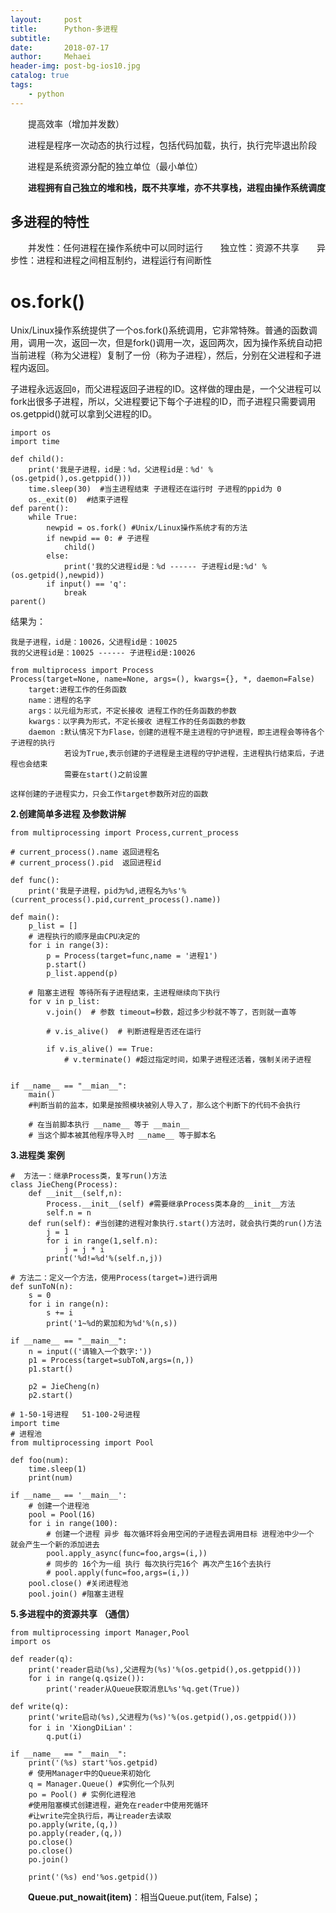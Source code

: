```yaml
---
layout:     post
title:      Python-多进程
subtitle:   
date:       2018-07-17
author:     Mehaei
header-img: post-bg-ios10.jpg
catalog: true
tags:
    - python
---
```

　　提高效率（增加并发数）

　　进程是程序一次动态的执行过程，包括代码加载，执行，执行完毕退出阶段

　　进程是系统资源分配的独立单位（最小单位）

　　**进程拥有自己独立的堆和栈，既不共享堆，亦不共享栈，进程由操作系统调度**

## 多进程的特性

　　并发性：任何进程在操作系统中可以同时运行　　独立性：资源不共享　　异步性：进程和进程之间相互制约，进程运行有间断性

# os.fork()

Unix/Linux操作系统提供了一个os.fork()系统调用，它非常特殊。普通的函数调用，调用一次，返回一次，但是fork()调用一次，返回两次，因为操作系统自动把当前进程（称为父进程）复制了一份（称为子进程），然后，分别在父进程和子进程内返回。

子进程永远返回`0`，而父进程返回子进程的ID。这样做的理由是，一个父进程可以fork出很多子进程，所以，父进程要记下每个子进程的ID，而子进程只需要调用os.getppid()就可以拿到父进程的ID。

```
import os
import time
 
def child():
    print('我是子进程，id是：%d，父进程id是：%d' % (os.getpid(),os.getppid()))
    time.sleep(30)  #当主进程结束 子进程还在运行时 子进程的ppid为 0 
    os._exit(0)  #结束子进程
def parent():
    while True:
        newpid = os.fork() #Unix/Linux操作系统才有的方法
        if newpid == 0: # 子进程
            child()
        else:
            print('我的父进程id是：%d ------ 子进程id是:%d' % (os.getpid(),newpid))
        if input() == 'q':
            break
parent()
```

结果为：

```
我是子进程，id是：10026，父进程id是：10025
我的父进程id是：10025 ------ 子进程id是:10026
```

```
from multiprocess import Process
Process(target=None, name=None, args=(), kwargs={}, *, daemon=False)
    target:进程工作的任务函数
    name：进程的名字
    args：以元组为形式，不定长接收 进程工作的任务函数的参数
    kwargs：以字典为形式，不定长接收 进程工作的任务函数的参数
    daemon :默认情况下为Flase，创建的进程不是主进程的守护进程，即主进程会等待各个子进程的执行
            若设为True,表示创建的子进程是主进程的守护进程，主进程执行结束后，子进程也会结束
            需要在start()之前设置

这样创建的子进程实力，只会工作target参数所对应的函数
```

**2.创建简单多进程 及参数讲解**

```
from multiprocessing import Process,current_process

# current_process().name 返回进程名
# current_process().pid  返回进程id

def func():
    print('我是子进程，pid为%d,进程名为%s'%(current_process().pid,current_process().name))

def main():
    p_list = []
    # 进程执行的顺序是由CPU决定的
    for i in range(3):
        p = Process(target=func,name = '进程1')
        p.start()
        p_list.append(p)
    
    # 阻塞主进程 等待所有子进程结束，主进程继续向下执行
    for v in p_list:
        v.join()  # 参数 timeout=秒数，超过多少秒就不等了，否则就一直等

        # v.is_alive()  # 判断进程是否还在运行 

        if v.is_alive() == True:
            # v.terminate() #超过指定时间，如果子进程还活着，强制关闭子进程
        

if __name__ == "__mian__":
    main()
    #判断当前的监本，如果是按照模块被别人导入了，那么这个判断下的代码不会执行

    # 在当前脚本执行 __name__ 等于 __main__
    # 当这个脚本被其他程序导入时 __name__ 等于脚本名
```

**3.进程类 案例**

```
#  方法一：继承Process类，复写run()方法
class JieCheng(Process):
    def __init__(self,n):
        Process.__init__(self) #需要继承Process类本身的__init__方法
        self.n = n
    def run(self): #当创建的进程对象执行.start()方法时，就会执行类的run()方法
        j = 1
        for i in range(1,self.n):
            j = j * i
        print('%d!=%d'%(self.n,j))
```

```
# 方法二：定义一个方法，使用Process(target=)进行调用
def sunToN(n):
    s = 0
    for i in range(n):
        s += i
        print('1~%d的累加和为%d'%(n,s))

if __name__ == "__main__":
    n = input(('请输入一个数字:'))
    p1 = Process(target=subToN,args=(n,))
    p1.start()

    p2 = JieCheng(n)
    p2.start()
```

```
# 1-50-1号进程   51-100-2号进程
import time
# 进程池
from multiprocessing import Pool

def foo(num):
    time.sleep(1)
    print(num)

if __name__ == '__main__':
    # 创建一个进程池
    pool = Pool(16)
    for i in range(100):
        # 创建一个进程 异步 每次循环将会用空闲的子进程去调用目标 进程池中少一个 就会产生一个新的添加进去
        pool.apply_async(func=foo,args=(i,))
        # 同步的 16个为一组 执行 每次执行完16个 再次产生16个去执行
        # pool.apply(func=foo,args=(i,))
    pool.close() #关闭进程池
    pool.join() #阻塞主进程
```

**5.多进程中的资源共享 （通信）**

```
from multiprocessing import Manager,Pool
import os

def reader(q):
    print('reader启动(%s),父进程为(%s)'%(os.getpid(),os.getppid()))
    for i in range(q.qsize()):
        print('reader从Queue获取消息L%s'%q.get(True))
        
def write(q):
    print('write启动(%s),父进程为(%s)'%(os.getpid(),os.getppid()))
    for i in 'XiongDiLian'：
        q.put(i)
        
if __name__ == "__main__":
    print('(%s) start'%os.getpid)
    # 使用Manager中的Queue来初始化
    q = Manager.Queue() #实例化一个队列
    po = Pool() # 实例化进程池
    #使用阻塞模式创建进程，避免在reader中使用死循环
    #让write完全执行后，再让reader去读取
    po.apply(write,(q,))
    po.apply(reader,(q,))
    po.close()
    po.close()
    po.join()
    
    print('(%s) end'%os.getpid())
```

　　**Queue.put_nowait(item)**：相当Queue.put(item, False)；
